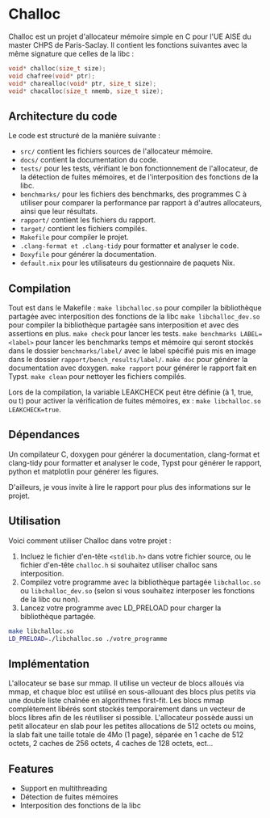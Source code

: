 # Challoc

Challoc est un projet d'allocateur mémoire simple en C pour l'UE AISE du master CHPS de Paris-Saclay.
Il contient les fonctions suivantes avec la même signature que celles de la libc :
```c
void* challoc(size_t size);
void chafree(void* ptr);
void* charealloc(void* ptr, size_t size);
void* chacalloc(size_t nmemb, size_t size);
```

## Architecture du code

Le code est structuré de la manière suivante :
- `src/` contient les fichiers sources de l'allocateur mémoire.
- `docs/` contient la documentation du code.
- `tests/` pour les tests, vérifiant le bon fonctionnement de l'allocateur, de la détection de fuites mémoires, et de l'interposition des fonctions de la libc.
- `benchmarks/` pour les fichiers des benchmarks, des programmes C à utiliser pour comparer la performance par rapport à d'autres allocateurs, ainsi que leur résultats.
- `rapport/` contient les fichiers du rapport.
- `target/` contient les fichiers compilés.
- `Makefile` pour compiler le projet.
- `.clang-format et .clang-tidy` pour formatter et analyser le code.
- `Doxyfile` pour générer la documentation.
- `default.nix` pour les utilisateurs du gestionnaire de paquets Nix.

## Compilation

Tout est dans le Makefile :
```make libchalloc.so``` pour compiler la bibliothèque partagée avec interposition des fonctions de la libc
```make libchalloc_dev.so``` pour compiler la bibliothèque partagée sans interposition et avec des assertions en plus.
```make check``` pour lancer les tests.
```make benchmarks LABEL=<label>``` pour lancer les benchmarks temps et mémoire qui seront stockés dans le dossier `benchmarks/label/` avec le label spécifié puis mis en image dans le dossier `rapport/bench_results/label/`.
```make doc``` pour générer la documentation avec doxygen.
```make rapport``` pour générer le rapport fait en Typst.
```make clean``` pour nettoyer les fichiers compilés.

Lors de la compilation, la variable LEAKCHECK peut être définie (à 1, true, ou t) pour activer la vérification de fuites mémoires, ex : ```make libchalloc.so LEAKCHECK=true```.

## Dépendances

Un compilateur C, doxygen pour générer la documentation, clang-format et clang-tidy pour formatter et analyser le code, Typst pour générer le rapport, python et matplotlin pour générer les figures.

D'ailleurs, je vous invite à lire le rapport pour plus des informations sur le projet.
## Utilisation

Voici comment utiliser Challoc dans votre projet :

1. Incluez le fichier d'en-tête `<stdlib.h>` dans votre fichier source, ou le fichier d'en-tête `challoc.h` si souhaitez utiliser challoc sans interposition.
2. Compilez votre programme avec la bibliothèque partagée `libchalloc.so` ou `libchalloc_dev.so` (selon si vous souhaitez interposer les fonctions de la libc ou non).
3. Lancez votre programme avec LD_PRELOAD pour charger la bibliothèque partagée.
```bash
make libchalloc.so
LD_PRELOAD=./libchalloc.so ./votre_programme
```

## Implémentation

L'allocateur se base sur mmap.
Il utilise un vecteur de blocs alloués via mmap, et chaque bloc est utilisé en sous-allouant des blocs plus petits via une double liste chaînée en algorithmes first-fit.
Les blocs mmap complètement libérés sont stockés temporairement dans un vecteur de blocs libres afin de les réutiliser si possible.
L'allocateur possède aussi un petit allocateur en slab pour les petites allocations de 512 octets ou moins, la slab fait une taille totale de 4Mo (1 page), séparée en 1 cache de 512 octets, 2 caches de 256 octets, 4 caches de 128 octets, ect...

## Features
- Support en multithreading
- Détection de fuites mémoires
- Interposition des fonctions de la libc